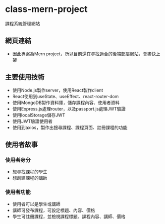 # class-mern-project

課程系統管理網站

## 網頁連結

- 因此專案為Mern project，所以目前還在尋找適合的後端部屬網站，會盡快上架

## 主要使用技術

- 使用Node.js製作server，使用React製作client
- React使用到useState、useEffect、react-router-dom 
- 使用MongoDB製作資料庫，儲存課程內容、使用者資料
- 使用Express.js處理router，以及passport.js處理JWT驗證
- 使用localStorage儲存JWT
- 使用JWT驗證使用者
- 使用到axios，製作出搜尋課程、課程頁面、註冊課程的功能


## 使用者故事

### 使用者身分
- 想尋找課程的學生
- 想創建課程的講師

### 使用者功能
- 使用者可以是學生或講師
- 講師可發布課程，可設定標題、內容、價格
- 學生可註冊課程，並檢視課程標題、課程內容、講師、價格

